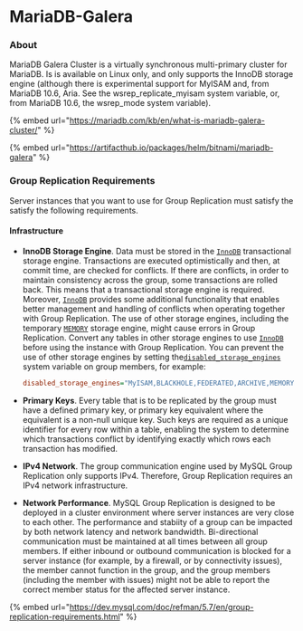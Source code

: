 # MariaDB-Galera

### About

MariaDB Galera Cluster is a virtually synchronous multi-primary cluster for MariaDB. Is is available on Linux only, and only supports the InnoDB storage engine (although there is experimental support for MyISAM and, from MariaDB 10.6, Aria. See the wsrep\_replicate\_myisam system variable, or, from MariaDB 10.6, the wsrep\_mode system variable).

{% embed url="https://mariadb.com/kb/en/what-is-mariadb-galera-cluster/" %}

{% embed url="https://artifacthub.io/packages/helm/bitnami/mariadb-galera" %}

### Group Replication Requirements

Server instances that you want to use for Group Replication must satisfy the satisfy the following requirements.

#### **Infrastructure**

*   **InnoDB Storage Engine**.  Data must be stored in the [`InnoDB`](https://dev.mysql.com/doc/refman/5.7/en/innodb-storage-engine.html) transactional storage engine. Transactions are executed optimistically and then, at commit time, are checked for conflicts. If there are conflicts, in order to maintain consistency across the group, some transactions are rolled back. This means that a transactional storage engine is required. Moreover, [`InnoDB`](https://dev.mysql.com/doc/refman/5.7/en/innodb-storage-engine.html) provides some additional functionality that enables better management and handling of conflicts when operating together with Group Replication. The use of other storage engines, including the temporary [`MEMORY`](https://dev.mysql.com/doc/refman/5.7/en/memory-storage-engine.html) storage engine, might cause errors in Group Replication. Convert any tables in other storage engines to use [`InnoDB`](https://dev.mysql.com/doc/refman/5.7/en/innodb-storage-engine.html) before using the instance with Group Replication. You can prevent the use of other storage engines by setting the[`disabled_storage_engines`](https://dev.mysql.com/doc/refman/5.7/en/server-system-variables.html#sysvar\_disabled\_storage\_engines) system variable on group members, for example:

    ```ini
    disabled_storage_engines="MyISAM,BLACKHOLE,FEDERATED,ARCHIVE,MEMORY"
    ```
* **Primary Keys**.  Every table that is to be replicated by the group must have a defined primary key, or primary key equivalent where the equivalent is a non-null unique key. Such keys are required as a unique identifier for every row within a table, enabling the system to determine which transactions conflict by identifying exactly which rows each transaction has modified.
* **IPv4 Network**.  The group communication engine used by MySQL Group Replication only supports IPv4. Therefore, Group Replication requires an IPv4 network infrastructure.
* **Network Performance**.  MySQL Group Replication is designed to be deployed in a cluster environment where server instances are very close to each other. The performance and stabiity of a group can be impacted by both network latency and network bandwidth. Bi-directional communication must be maintained at all times between all group members. If either inbound or outbound communication is blocked for a server instance (for example, by a firewall, or by connectivity issues), the member cannot function in the group, and the group members (including the member with issues) might not be able to report the correct member status for the affected server instance.

{% embed url="https://dev.mysql.com/doc/refman/5.7/en/group-replication-requirements.html" %}
